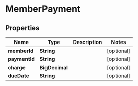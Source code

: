 

# MemberPayment

## Properties

Name | Type | Description | Notes
------------ | ------------- | ------------- | -------------
**memberId** | **String** |  |  [optional]
**paymentId** | **String** |  |  [optional]
**charge** | **BigDecimal** |  |  [optional]
**dueDate** | **String** |  |  [optional]



